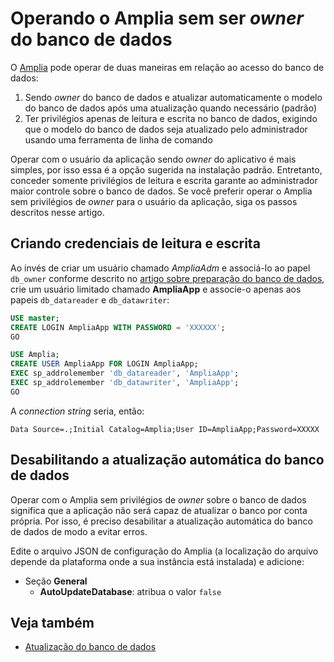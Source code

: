 ﻿# Operando o Amplia sem ser *owner* do banco de dados

O [Amplia](../index.md) pode operar de duas maneiras em relação ao acesso do banco de dados:

1. Sendo *owner* do banco de dados e atualizar automaticamente o modelo do banco de dados após uma atualização quando necessário (padrão)
1. Ter privilégios apenas de leitura e escrita no banco de dados, exigindo que o modelo do banco de dados seja atualizado pelo administrador usando uma ferramenta de linha de comando

Operar com o usuário da aplicação sendo *owner* do aplicativo é mais simples, por isso essa é a opção sugerida na instalação padrão. Entretanto, conceder somente privilégios de leitura e escrita
garante ao administrador maior controle sobre o banco de dados. Se você preferir operar o Amplia sem privilégios de *owner* para o usuário da aplicação, siga os passos descritos nesse artigo.

## Criando credenciais de leitura e escrita

Ao invés de criar um usuário chamado *AmpliaAdm* e associá-lo ao papel `db_owner` conforme descrito no [artigo sobre preparação do banco de dados](prepare-database.md),
crie um usuário limitado chamado **AmpliaApp** e associe-o apenas aos papeis `db_datareader` e `db_datawriter`:

```sql
USE master;
CREATE LOGIN AmpliaApp WITH PASSWORD = 'XXXXXX';
GO

USE Amplia;
CREATE USER AmpliaApp FOR LOGIN AmpliaApp;
EXEC sp_addrolemember 'db_datareader', 'AmpliaApp';
EXEC sp_addrolemember 'db_datawriter', 'AmpliaApp';
GO
```

A *connection string* seria, então:

```
Data Source=.;Initial Catalog=Amplia;User ID=AmpliaApp;Password=XXXXX
```

## Desabilitando a atualização automática do banco de dados

Operar com o Amplia sem privilégios de *owner* sobre o banco de dados significa que a aplicação não será capaz de atualizar o banco por conta própria.
Por isso, é preciso desabilitar a atualização automática do banco de dados de modo a evitar erros.

Edite o arquivo JSON de configuração do Amplia (a localização do arquivo depende da plataforma onde a sua instância está instalada) e adicione:

* Seção **General**
  * **AutoUpdateDatabase**: atribua o valor `false`

## Veja também

* [Atualização do banco de dados](database-update.md)
